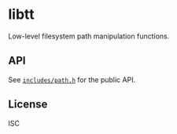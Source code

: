 # libtt

Low-level filesystem path manipulation functions.

## API

See [`includes/path.h`](include/path.h) for the public API.

## License

ISC
